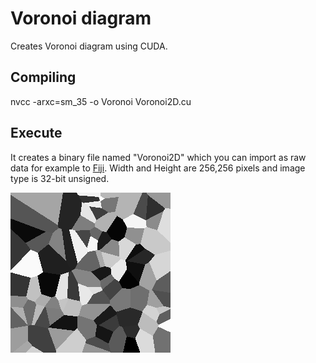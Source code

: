 # Voronoi diagram
Creates Voronoi diagram using CUDA.

## Compiling
nvcc -arxc=sm_35 -o Voronoi Voronoi2D.cu

## Execute

It creates a binary file named "Voronoi2D" which you can 
import as raw data for example to [Fiji](https://imagej.net/Fiji/Downloads).
Width and Height are 256,256 pixels and image type is 32-bit unsigned.


![Output Voronoi](./Voronoi2D.png)